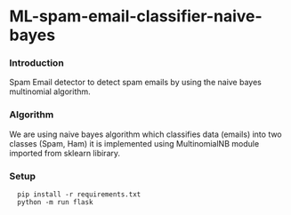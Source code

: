 # ML-spam-email-classifier-naive-bayes

### Introduction
Spam Email detector to detect spam emails by using the naive bayes multinomial algorithm.

### Algorithm
We are using naive bayes algorithm which classifies data (emails) into two classes (Spam, Ham) it is implemented using MultinomialNB module imported from sklearn libirary.

### Setup
```
  pip install -r requirements.txt
  python -m run flask
```
